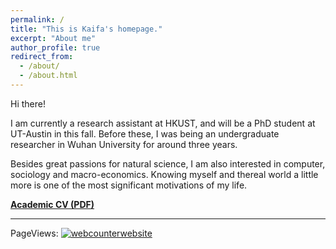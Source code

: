 ```yaml
---
permalink: /
title: "This is Kaifa's homepage."
excerpt: "About me"
author_profile: true
redirect_from: 
  - /about/
  - /about.html
---
```


Hi there!

I am currently a research assistant at HKUST, and will be a PhD student at UT-Austin in this fall. Before these, I was being an undergraduate researcher in Wuhan University for around three years.

Besides great passions for natural science, I am also interested in computer, sociology and macro-economics. Knowing myself and thereal world a little more  is one of the most significant motivations of my life.

[**Academic CV (PDF)**](https://hkustconnect-my.sharepoint.com/:b:/g/personal/kluoab_connect_ust_hk/EZBFMi7js5pOgHC-zads4CMB-rZ8Yw_gcFN3WghVY3yocg?e=nxk9Dn)


---

PageViews: <!-- hitwebcounter Code START -->
<a href="https://www.hitwebcounter.com" target="_blank">
<img src="https://hitwebcounter.com/counter/counter.php?page=7195951&style=0007&nbdigits=7&type=page&initCount=0" title="User Stats" Alt="webcounterwebsite"   border="0" >
</a>                                    